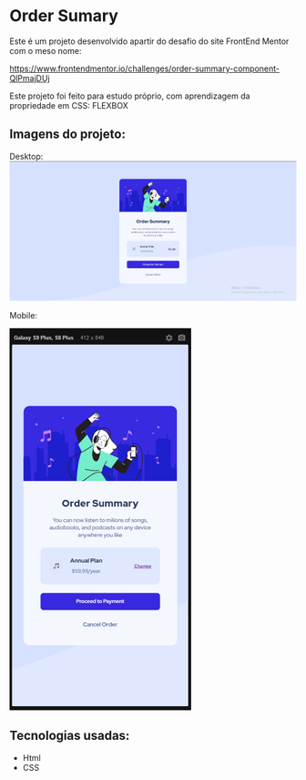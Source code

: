 # Order Sumary

Este é um projeto desenvolvido apartir do desafio do site FrontEnd Mentor com o meso nome:

https://www.frontendmentor.io/challenges/order-summary-component-QlPmajDUj

Este projeto foi feito para estudo próprio, com aprendizagem da propriedade em CSS: FLEXBOX

## Imagens do projeto:
Desktop:
<img src="src/design/design-desktop.png">

Mobile: 

<img src="src/design/design-mobile.png">

## Tecnologias usadas:
- Html
- CSS
